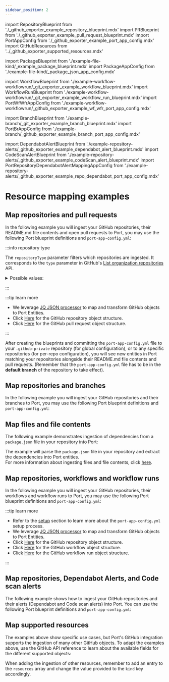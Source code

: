 ```yaml
---
sidebar_position: 2
---
```


import RepositoryBlueprint from './\_github_exporter_example_repository_blueprint.mdx'
import PRBlueprint from './\_github_exporter_example_pull_request_blueprint.mdx'
import PortAppConfig from './\_github_exporter_example_port_app_config.mdx'
import GitHubResources from '../\_github_exporter_supported_resources.mdx'

import PackageBlueprint from './example-file-kind/\_example_package_blueprint.mdx'
import PackageAppConfig from './example-file-kind/\_package_json_app_config.mdx'

import WorkflowBlueprint from './example-workflow-workflowrun/\_git_exporter_example_workflow_blueprint.mdx'
import WorkflowRunBlueprint from './example-workflow-workflowrun/\_git_exporter_example_workflow_run_blueprint.mdx'
import PortWfWfrAppConfig from './example-workflow-workflowrun/\_github_exporter_example_wf_wfr_port_app_config.mdx'

import BranchBlueprint from './example-branch/\_git_exporter_example_branch_blueprint.mdx'
import PortBrAppConfig from './example-branch/\_github_exporter_example_branch_port_app_config.mdx'

import DependabotAlertBlueprint from './example-repository-alerts/\_github_exporter_example_dependabot_alert_blueprint.mdx'
import CodeScanAlertBlueprint from './example-repository-alerts/\_github_exporter_example_codeScan_alert_blueprint.mdx'
import PortRepositoryDependabotAlertMappingAppConfig from './example-repository-alerts/\_github_exporter_example_repo_dependabot_port_app_config.mdx'


# Resource mapping examples


## Map repositories and pull requests

In the following example you will ingest your GitHub repositories, their README.md file contents and open pull requests to Port, you may use the following Port blueprint definitions and `port-app-config.yml`:

<RepositoryBlueprint/>

<PRBlueprint/>

:::info repository type

The `repositoryType` parameter filters which repositories are ingested. It corresponds to the `type` parameter in GitHub's [List organization repositories](https://docs.github.com/en/rest/repos/repos?apiVersion=2022-11-28#list-organization-repositories) API.

<details>
<summary>Possible values:</summary>

*   `all` (default): All repositories accessible to the provided token.
*   `public`: Public repositories.
*   `private`: Private repositories.
*   `forks`: Only forked repositories.
*   `sources`: Only non-forked repositories.
</details>

:::

<PortAppConfig/>

:::tip learn more

- We leverage [JQ JSON processor](https://stedolan.github.io/jq/manual/) to map and transform GitHub objects to Port Entities.
- Click [Here](https://docs.github.com/en/rest/repos/repos#get-a-repository) for the GitHub repository object structure.
- Click [Here](https://docs.github.com/en/rest/pulls/pulls#get-a-pull-request) for the GitHub pull request object structure.

:::

After creating the blueprints and committing the `port-app-config.yml` file to your `.github-private` repository (for global configuration), or to any specific repositories (for per-repo configuration), you will see new entities in Port matching your repositories alongside their README.md file contents and pull requests. (Remember that the `port-app-config.yml` file has to be in the **default branch** of the repository to take effect).

## Map repositories and branches

In the following example you will ingest your GitHub repositories and their branches to Port, you may use the following Port blueprint definitions and `port-app-config.yml`:

<RepositoryBlueprint/>

<BranchBlueprint/>

<PortBrAppConfig/>

## Map files and file contents

The following example demonstrates ingestion of dependencies from a `package.json` file in your repository into Port: 

<PackageBlueprint />
<PackageAppConfig />

The example will parse the `package.json` file in your repository and extract the dependencies into Port entities.  
For more information about ingesting files and file contents, click [here](/build-your-software-catalog/sync-data-to-catalog/git/github-ocean/#ingest-files-from-your-repositories).

## Map repositories, workflows and workflow runs

In the following example you will ingest your GitHub repositories, their workflows and workflow runs to Port, you may use the following Port blueprint definitions and `port-app-config.yml`:

<RepositoryBlueprint/>

<WorkflowBlueprint/>

<WorkflowRunBlueprint/>

<PortWfWfrAppConfig/>

:::tip learn more

- Refer to the [setup](/build-your-software-catalog/sync-data-to-catalog/git/github/github.md#setup) section to learn more about the `port-app-config.yml` setup process.
- We leverage [JQ JSON processor](https://stedolan.github.io/jq/manual/) to map and transform GitHub objects to Port Entities.
- Click [Here](https://docs.github.com/en/rest/repos/repos#get-a-repository) for the GitHub repository object structure.
- Click [Here](https://docs.github.com/en/rest/actions/workflows#get-a-workflow) for the GitHub workflow object structure.
- Click [Here](https://docs.github.com/en/rest/actions/workflow-runs#get-a-workflow-run) for the GitHub workflow run object structure.

:::


## Map repositories, Dependabot Alerts, and Code scan alerts

The following example shows how to ingest your GitHub repositories and their alerts (Dependabot and Code scan alerts) into Port. You can use the following Port blueprint definitions and `port-app-config.yml`:

<RepositoryBlueprint/>

<DependabotAlertBlueprint/>

<CodeScanAlertBlueprint/>

<PortRepositoryDependabotAlertMappingAppConfig/>


## Map supported resources

The examples above show specific use cases, but Port's GitHub integration supports the ingestion of many other GitHub objects.
To adapt the examples above, use the GitHub API reference to learn about the available fields for the different supported objects:

<GitHubResources/>

When adding the ingestion of other resources, remember to add an entry to the `resources` array and change the value provided to the `kind` key accordingly.
